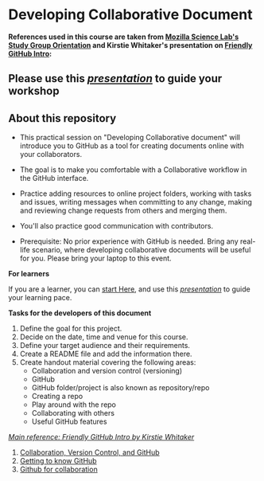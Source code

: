 # Developing Collaborative Document

**References used in this course are taken from [Mozilla Science Lab's Study Group Orientation](https://mozillascience.github.io/study-group-orientation/) and Kirstie Whitaker's presentation on [Friendly GitHub Intro](https://github.com/KirstieJane/friendly-github-intro):**

## Please use this *[presentation](https://docs.google.com/presentation/d/1_bmRZcLwQrUkVTAMvq7W_x4ML_aphSwVEnkLrDy-Fd4/edit?usp=sharing)* to guide your workshop

## About this repository

- This practical session on "Developing Collaborative document" will introduce you to GitHub as a tool for creating documents online with your collaborators. 
- The goal is to make you comfortable with a Collaborative workflow in the GitHub interface. 
- Practice adding resources to online project folders, working with tasks and issues, writing messages when committing to any change, making and reviewing change requests from others and merging them. 
- You'll also practice good communication with contributors.

- Prerequisite: No prior experience with GitHub is needed. Bring any real-life scenario, where developing collaborative documents will be useful for you. Please bring your laptop to this event.

**For learners**

If you are a learner, you can [start Here](https://github.com/malvikasharan/developing_collaborative_document/blob/master/lessons/1-collaborative-documentation.md), and use this *[presentation](https://docs.google.com/presentation/d/1_bmRZcLwQrUkVTAMvq7W_x4ML_aphSwVEnkLrDy-Fd4/edit?usp=sharing)* to guide your learning pace.

**Tasks for the developers of this document**

1. Define the goal for this project.
1. Decide on the date, time and venue for this course.
1. Define your target audience and their requirements.
1. Create a README file and add the information there.
1. Create handout material covering the following areas:
    * Collaboration and version control (versioning)
    * GitHub
    * GitHub folder/project is also known as repository/repo
    * Creating a repo
    * Play around with the repo
    * Collaborating with others
    * Useful GitHub features

*[Main reference: Friendly GitHub Intro by Kirstie Whitaker](https://github.com/KirstieJane/friendly-github-intro)*

1. [Collaboration, Version Control, and GitHub](https://mozillascience.github.io/study-group-orientation/3.1-collab-vers-github.html)
1. [Getting to know GitHub](https://mozillascience.github.io/study-group-orientation/3.2-know-github.html)
1. [Github for collaboration](http://mozillascience.github.io/working-open-workshop/github_for_collaboration/)
